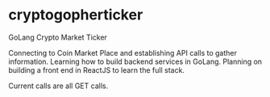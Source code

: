 # cryptogopherticker
GoLang Crypto Market Ticker

Connecting to Coin Market Place and establishing API calls to gather information.
Learning how to build backend services in GoLang. Planning on building a front end in ReactJS to learn the full stack.

Current calls are all GET calls.



